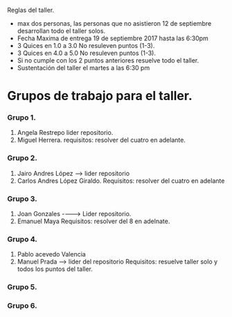 Reglas del taller.
* max dos personas, las personas que no asistieron 12 de septiembre desarrollan todo el taller solos.
* Fecha Maxima de entrega 19 de septiembre 2017 hasta las 6:30pm
* 3 Quices en 1.0 a 3.0 No resuleven puntos (1-3).
* 3 Quices en 4.0 a 5.0 No resuleven puntos (1-3).
* Si no cumple con los 2 puntos anteriores resuelve todo el taller.
* Sustentación del taller el martes a las 6:30 pm


# Grupos de trabajo para el taller.

### Grupo 1.
1. Angela Restrepo lider repositorio.
2. Miguel Herrera.
requisitos: resolver del cuatro en adelante.

### Grupo 2.
1. Jairo Andres López --> lider repositorio
2. Carlos Andres López Giraldo.
Requisitos: resolver del cuatro en adelante

### Grupo 3.
1. Joan Gonzales ----> Lider repositorio.
2. Emanuel Maya
Requisitos: resolver del 8 en adelnate.

### Grupo 4. 
1. Pablo acevedo Valencia
2. Manuel Prada --> lider del repositorio
Requisitos: resuelve taller solo y todos los puntos del taller.

### Grupo 5.

### Grupo 6.



